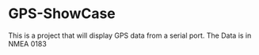 # GPS-ShowCase
This is a project that will display GPS data from a serial port.
The Data is in NMEA 0183

